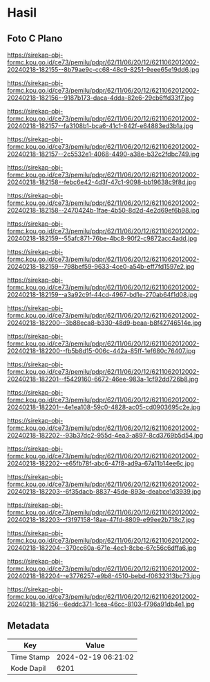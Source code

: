 # Hasil

## Foto C Plano

https://sirekap-obj-formc.kpu.go.id/ce73/pemilu/pdpr/62/11/06/20/12/6211062012002-20240218-182155--8b79ae9c-cc68-48c9-8251-9eee65e19dd6.jpg

https://sirekap-obj-formc.kpu.go.id/ce73/pemilu/pdpr/62/11/06/20/12/6211062012002-20240218-182156--9187b173-daca-4dda-82e6-29cb6ffd33f7.jpg

https://sirekap-obj-formc.kpu.go.id/ce73/pemilu/pdpr/62/11/06/20/12/6211062012002-20240218-182157--fa3108b1-bca6-41c1-842f-e64883ed3b1a.jpg

https://sirekap-obj-formc.kpu.go.id/ce73/pemilu/pdpr/62/11/06/20/12/6211062012002-20240218-182157--2c5532e1-4068-4490-a38e-b32c2fdbc749.jpg

https://sirekap-obj-formc.kpu.go.id/ce73/pemilu/pdpr/62/11/06/20/12/6211062012002-20240218-182158--febc6e42-4d3f-47c1-9098-bb19638c9f8d.jpg

https://sirekap-obj-formc.kpu.go.id/ce73/pemilu/pdpr/62/11/06/20/12/6211062012002-20240218-182158--2470424b-1fae-4b50-8d2d-4e2d69ef6b98.jpg

https://sirekap-obj-formc.kpu.go.id/ce73/pemilu/pdpr/62/11/06/20/12/6211062012002-20240218-182159--55afc871-76be-4bc8-90f2-c9872acc4add.jpg

https://sirekap-obj-formc.kpu.go.id/ce73/pemilu/pdpr/62/11/06/20/12/6211062012002-20240218-182159--798bef59-9633-4ce0-a54b-eff7fd1597e2.jpg

https://sirekap-obj-formc.kpu.go.id/ce73/pemilu/pdpr/62/11/06/20/12/6211062012002-20240218-182159--a3a92c9f-44cd-4967-bd1e-270ab64f1d08.jpg

https://sirekap-obj-formc.kpu.go.id/ce73/pemilu/pdpr/62/11/06/20/12/6211062012002-20240218-182200--3b88eca8-b330-48d9-beaa-b8f42746514e.jpg

https://sirekap-obj-formc.kpu.go.id/ce73/pemilu/pdpr/62/11/06/20/12/6211062012002-20240218-182200--fb5b8d15-006c-442a-85ff-1ef680c76407.jpg

https://sirekap-obj-formc.kpu.go.id/ce73/pemilu/pdpr/62/11/06/20/12/6211062012002-20240218-182201--f5429160-6672-46ee-983a-1cf92dd726b8.jpg

https://sirekap-obj-formc.kpu.go.id/ce73/pemilu/pdpr/62/11/06/20/12/6211062012002-20240218-182201--4e1ea108-59c0-4828-ac05-cd0903695c2e.jpg

https://sirekap-obj-formc.kpu.go.id/ce73/pemilu/pdpr/62/11/06/20/12/6211062012002-20240218-182202--93b37dc2-955d-4ea3-a897-8cd3769b5d54.jpg

https://sirekap-obj-formc.kpu.go.id/ce73/pemilu/pdpr/62/11/06/20/12/6211062012002-20240218-182202--e65fb78f-abc6-47f8-ad9a-67a11b14ee6c.jpg

https://sirekap-obj-formc.kpu.go.id/ce73/pemilu/pdpr/62/11/06/20/12/6211062012002-20240218-182203--6f35dacb-8837-45de-893e-deabce1d3939.jpg

https://sirekap-obj-formc.kpu.go.id/ce73/pemilu/pdpr/62/11/06/20/12/6211062012002-20240218-182203--f3f97158-18ae-47fd-8809-e99ee2b718c7.jpg

https://sirekap-obj-formc.kpu.go.id/ce73/pemilu/pdpr/62/11/06/20/12/6211062012002-20240218-182204--370cc60a-671e-4ec1-8cbe-67c56c6dffa6.jpg

https://sirekap-obj-formc.kpu.go.id/ce73/pemilu/pdpr/62/11/06/20/12/6211062012002-20240218-182204--e3776257-e9b8-4510-bebd-f0632313bc73.jpg

https://sirekap-obj-formc.kpu.go.id/ce73/pemilu/pdpr/62/11/06/20/12/6211062012002-20240218-182156--6eddc371-1cea-46cc-8103-f796a91db4e1.jpg


## Metadata

| Key        | Value               |
| ---------- | ------------------- |
| Time Stamp | 2024-02-19 06:21:02 |
| Kode Dapil | 6201                |



